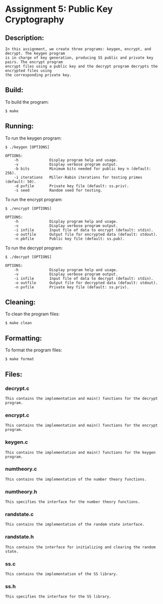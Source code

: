 # Assignment 5: Public Key Cryptography

## Description:
	In this assignment, we create three programs: keygen, encrypt, and decrypt. The keygen program
	is in charge of key generation, producing SS public and private key pairs. The encrypt program
	encrypt files using a public key and the decrypt program decrypts the encrypted files using
	the corresponding private key.
	
## Build:

To build the program:

```
$ make
```

## Running:

To run the keygen program:

```
$ ./keygen [OPTIONS]
```

```
OPTIONS:
    -h              Display program help and usage.
    -v              Display verbose program output.
    -b bits         Minimum bits needed for public key n (default: 256).
    -i iterations   Miller-Rabin iterations for testing primes (default: 50).
    -d pvfile       Private key file (default: ss.priv).
    -s seed         Random seed for testing.
```

To run the encrypt program:

```
$ ./encrypt [OPTIONS]
```

```
OPTIONS:
    -h              Display program help and usage.
    -v              Display verbose program output.
    -i infile       Input file of data to encrypt (default: stdin).
    -o outfile      Output file for encrypted data (default: stdout).
    -n pbfile       Public key file (default: ss.pub).
```

To run the decrypt program:

```
$ ./decrypt [OPTIONS]
```

```
OPTIONS:
    -h              Display program help and usage.
    -v              Display verbose program output.
    -i infile       Input file of data to decrypt (default: stdin).
    -o outfile      Output file for decrypted data (default: stdout).
    -n pvfile       Private key file (default: ss.priv).
```

## Cleaning:

To clean the program files:

```
$ make clean
```

## Formatting:

To format the program files:

```
$ make format
```

## Files:

### decrypt.c
```
This contains the implementation and main() functions for the decrypt program.
```

### encrypt.c
```
This contains the implementation and main() functions for the encrypt program.
```

### keygen.c
```
This contains the implementation and main() functions for the keygen program.
```

### numtheory.c
```
This contains the implementation of the number theory functions.
```

### numtheory.h
```
This specifies the interface for the number theory functions.
```

### randstate.c
```
This contains the implementation of the random state interface.
```

### randstate.h
```
This contains the interface for initializing and clearing the random state.
```

### ss.c
```
This contains the implementation of the SS library.
```

### ss.h
```
This specifies the interface for the SS library.
```
